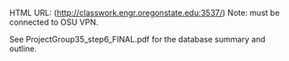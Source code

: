 HTML URL: (http://classwork.engr.oregonstate.edu:3537/) Note: must be connected to OSU VPN. 

See ProjectGroup35_step6_FINAL.pdf for the database summary and outline. 
